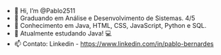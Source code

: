 - 👋 Hi, I’m @Pablo2511
- 👀 Graduando em Análise e Desenvolvimento de Sistemas. 4/5
- 🌱 Conhecimento em Java, HTML, CSS, JavaScript, Python e SQL.
- 💞️ Atualmente estudando Java! 💻
- 📫 Contato: Linkedin - https://www.linkedin.com/in/pablo-bernardes

<!---
Pablo2511/Pablo2511 is a ✨ special ✨ repository because its `README.md` (this file) appears on your GitHub profile.
You can click the Preview link to take a look at your changes.
--->
